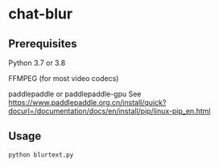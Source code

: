 # chat-blur

## Prerequisites
Python 3.7 or 3.8

FFMPEG (for most video codecs)

paddlepaddle or paddlepaddle-gpu See https://www.paddlepaddle.org.cn/install/quick?docurl=/documentation/docs/en/install/pip/linux-pip_en.html

## Usage
`python blurtext.py`
